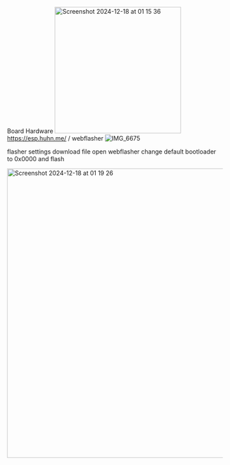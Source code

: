 Board Hardware
<img width="295" alt="Screenshot 2024-12-18 at 01 15 36" src="https://github.com/user-attachments/assets/40a7531e-9a27-4a73-80d2-2f43f4f65ab0" />
https://esp.huhn.me/   / webflasher
![IMG_6675](https://github.com/user-attachments/assets/c0ac4407-d5da-40b7-8840-1298992f0c8f)

flasher settings download file open webflasher change default bootloader to 0x0000 and flash 

<img width="675" alt="Screenshot 2024-12-18 at 01 19 26" src="https://github.com/user-attachments/assets/3a7eccf2-1261-4d3a-b371-37f17f9fe307" />
